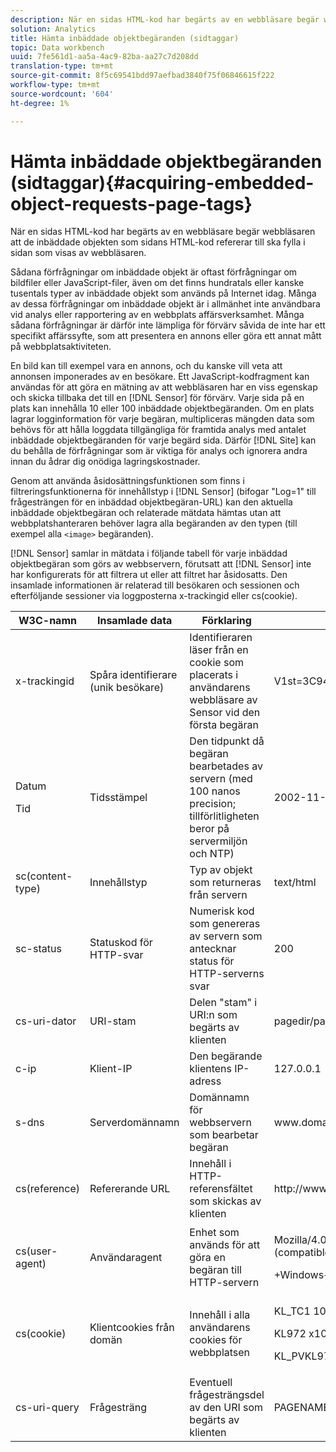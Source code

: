 ```yaml
---
description: När en sidas HTML-kod har begärts av en webbläsare begär webbläsaren att de inbäddade objekten som sidans HTML-kod refererar till ska fylla i sidan som visas av webbläsaren.
solution: Analytics
title: Hämta inbäddade objektbegäranden (sidtaggar)
topic: Data workbench
uuid: 7fe561d1-aa5a-4ac9-82ba-aa27c7d208dd
translation-type: tm+mt
source-git-commit: 8f5c69541bdd97aefbad3840f75f06846615f222
workflow-type: tm+mt
source-wordcount: '604'
ht-degree: 1%

---
```



# Hämta inbäddade objektbegäranden (sidtaggar){#acquiring-embedded-object-requests-page-tags}

När en sidas HTML-kod har begärts av en webbläsare begär webbläsaren att de inbäddade objekten som sidans HTML-kod refererar till ska fylla i sidan som visas av webbläsaren.

Sådana förfrågningar om inbäddade objekt är oftast förfrågningar om bildfiler eller JavaScript-filer, även om det finns hundratals eller kanske tusentals typer av inbäddade objekt som används på Internet idag. Många av dessa förfrågningar om inbäddade objekt är i allmänhet inte användbara vid analys eller rapportering av en webbplats affärsverksamhet. Många sådana förfrågningar är därför inte lämpliga för förvärv såvida de inte har ett specifikt affärssyfte, som att presentera en annons eller göra ett annat mått på webbplatsaktiviteten.

En bild kan till exempel vara en annons, och du kanske vill veta att annonsen imponerades av en besökare. Ett JavaScript-kodfragment kan användas för att göra en mätning av att webbläsaren har en viss egenskap och skicka tillbaka det till en [!DNL Sensor] för förvärv. Varje sida på en plats kan innehålla 10 eller 100 inbäddade objektbegäranden. Om en plats lagrar logginformation för varje begäran, multipliceras mängden data som behövs för att hålla loggdata tillgängliga för framtida analys med antalet inbäddade objektbegäranden för varje begärd sida. Därför [!DNL Site] kan du behålla de förfrågningar som är viktiga för analys och ignorera andra innan du ådrar dig onödiga lagringskostnader.

Genom att använda åsidosättningsfunktionen som finns i filtreringsfunktionerna för innehållstyp i [!DNL Sensor] (bifogar &quot;Log=1&quot; till frågesträngen för en inbäddad objektbegäran-URL) kan den aktuella inbäddade objektbegäran och relaterade mätdata hämtas utan att webbplatshanteraren behöver lagra alla begäranden av den typen (till exempel alla `<image>` begäranden).

[!DNL Sensor] samlar in mätdata i följande tabell för varje inbäddad objektbegäran som görs av webbservern, förutsatt att [!DNL Sensor] inte har konfigurerats för att filtrera ut eller att filtret har åsidosatts. Den insamlade informationen är relaterad till besökaren och sessionen och efterföljande sessioner via loggposterna x-trackingid eller cs(cookie).

<table id="table_11BE08A798E743EC8E76F738F0CE5884"> 
 <thead> 
  <tr> 
   <th colname="col1" class="entry"> W3C-namn </th> 
   <th colname="col2" class="entry"> Insamlade data </th> 
   <th colname="col3" class="entry"> Förklaring </th> 
   <th colname="col4" class="entry"> Exempel </th> 
  </tr> 
 </thead>
 <tbody> 
  <tr> 
   <td colname="col1"> x-trackingid </td> 
   <td colname="col2"> Spåra identifierare (unik besökare) </td> 
   <td colname="col3"> Identifieraren läser från en cookie som placerats i användarens webbläsare av <span class="wintitle"> Sensor </span> vid den första begäran </td> 
   <td colname="col4"> V1st=3C94007B4E01F9C2 </td> 
  </tr> 
  <tr> 
   <td colname="col1"> <p>Datum </p> <p>Tid </p> </td> 
   <td colname="col2"> Tidsstämpel </td> 
   <td colname="col3"> Den tidpunkt då begäran bearbetades av servern (med 100 nanos precision; tillförlitligheten beror på servermiljön och NTP) </td> 
   <td colname="col4"> 2002-11-21 17:21:45.123 </td> 
  </tr> 
  <tr> 
   <td colname="col1"> sc(content-type) </td> 
   <td colname="col2"> Innehållstyp </td> 
   <td colname="col3"> Typ av objekt som returneras från servern </td> 
   <td colname="col4"> text/html </td> 
  </tr> 
  <tr> 
   <td colname="col1"> sc-status </td> 
   <td colname="col2"> Statuskod för HTTP-svar </td> 
   <td colname="col3"> Numerisk kod som genereras av servern som antecknar status för HTTP-serverns svar </td> 
   <td colname="col4"> 200 </td> 
  </tr> 
  <tr> 
   <td colname="col1"> cs-uri-dator </td> 
   <td colname="col2"> URI-stam </td> 
   <td colname="col3"> Delen "stam" i URI:n som begärts av klienten </td> 
   <td colname="col4"> pagedir/page.asp </td> 
  </tr> 
  <tr> 
   <td colname="col1"> c-ip </td> 
   <td colname="col2"> Klient-IP </td> 
   <td colname="col3"> Den begärande klientens IP-adress </td> 
   <td colname="col4"> 127.0.0.1 </td> 
  </tr> 
  <tr> 
   <td colname="col1"> s-dns </td> 
   <td colname="col2"> Serverdomännamn </td> 
   <td colname="col3"> Domännamn för webbservern som bearbetar begäran </td> 
   <td colname="col4"> <span class="filepath"> www.domain.com </span> </td> 
  </tr> 
  <tr> 
   <td colname="col1"> cs(reference) </td> 
   <td colname="col2"> Refererande URL </td> 
   <td colname="col3"> Innehåll i HTTP-referensfältet som skickas av klienten </td> 
   <td colname="col4"> <span class="filepath"> http://www.referringsite.com </span> </td> 
  </tr> 
  <tr> 
   <td colname="col1"> cs(user-agent) </td> 
   <td colname="col2"> Användaragent </td> 
   <td colname="col3"> Enhet som används för att göra en begäran till HTTP-servern </td> 
   <td colname="col4"> <p>Mozilla/4.0+(compatible;+MSIE+6.0; </p> <p>+Windows+NT+5.1) </p> </td> 
  </tr> 
  <tr> 
   <td colname="col1"> cs(cookie) </td> 
   <td colname="col2"> Klientcookies från domän </td> 
   <td colname="col3"> Innehåll i alla användarens cookies för webbplatsen </td> 
   <td colname="col4"> <p>KL_TC1 1038058778312 </p> <p>KL972 x1038058778312282052 </p> <p>KL_PVKL972 0 </p> </td> 
  </tr> 
  <tr> 
   <td colname="col1"> cs-uri-query </td> 
   <td colname="col2"> Frågesträng </td> 
   <td colname="col3"> Eventuell frågesträngsdel av den URI som begärts av klienten </td> 
   <td colname="col4"> PAGENAME=dynamic1&amp;link=3001 </td> 
  </tr> 
 </tbody> 
</table>

